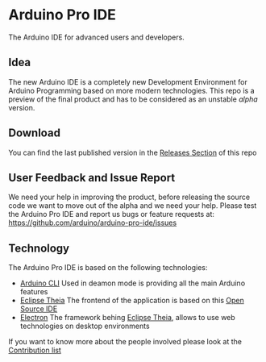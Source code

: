 # Arduino Pro IDE
The Arduino IDE for advanced users and developers.

## Idea
The new Arduino IDE is a completely new Development Environment for Arduino Programming based on more modern technologies.
This repo is a preview of the final product and has to be considered as an unstable *alpha* version.

## Download
You can find the last published version in the [Releases Section](https://github.com/arduino/arduino-pro-ide/releases) of this repo

## User Feedback and Issue Report
We need your help in improving the product, before releasing the source code we want to move out of the alpha and we need your help.
Please test the Arduino Pro IDE and report us bugs or feature requests at: https://github.com/arduino/arduino-pro-ide/issues

## Technology
The Arduino Pro IDE is based on the following technologies:

* [Arduino CLI](https://github.com/arduino/arduino-cli)
 Used in deamon mode is providing all the main Arduino features
* [Eclipse Theia](https://github.com/eclipse-theia/theia)
The frontend of the application is based on this [Open Source IDE](https://theia-ide.org/) 
* [Electron](https://github.com/electron/electron)
The framework behing [Eclipse Theia](https://theia-ide.org/), allows to use web technologies on desktop environments

If you want to know more about the people involved please look at the [Contribution list](CONTRIBUTIONS.md)
